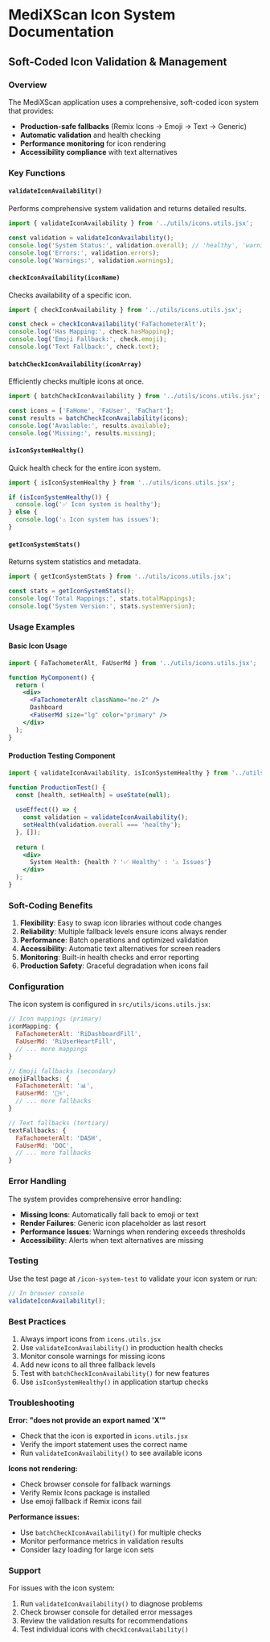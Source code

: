 # MediXScan Icon System Documentation
## Soft-Coded Icon Validation & Management

### Overview
The MediXScan application uses a comprehensive, soft-coded icon system that provides:
- **Production-safe fallbacks** (Remix Icons → Emoji → Text → Generic)
- **Automatic validation** and health checking
- **Performance monitoring** for icon rendering
- **Accessibility compliance** with text alternatives

### Key Functions

#### `validateIconAvailability()`
Performs comprehensive system validation and returns detailed results.

```javascript
import { validateIconAvailability } from '../utils/icons.utils.jsx';

const validation = validateIconAvailability();
console.log('System Status:', validation.overall); // 'healthy', 'warning', or 'critical'
console.log('Errors:', validation.errors);
console.log('Warnings:', validation.warnings);
```

#### `checkIconAvailability(iconName)`
Checks availability of a specific icon.

```javascript
import { checkIconAvailability } from '../utils/icons.utils.jsx';

const check = checkIconAvailability('FaTachometerAlt');
console.log('Has Mapping:', check.hasMapping);
console.log('Emoji Fallback:', check.emoji);
console.log('Text Fallback:', check.text);
```

#### `batchCheckIconAvailability(iconArray)`
Efficiently checks multiple icons at once.

```javascript
import { batchCheckIconAvailability } from '../utils/icons.utils.jsx';

const icons = ['FaHome', 'FaUser', 'FaChart'];
const results = batchCheckIconAvailability(icons);
console.log('Available:', results.available);
console.log('Missing:', results.missing);
```

#### `isIconSystemHealthy()`
Quick health check for the entire icon system.

```javascript
import { isIconSystemHealthy } from '../utils/icons.utils.jsx';

if (isIconSystemHealthy()) {
  console.log('✅ Icon system is healthy');
} else {
  console.log('⚠️ Icon system has issues');
}
```

#### `getIconSystemStats()`
Returns system statistics and metadata.

```javascript
import { getIconSystemStats } from '../utils/icons.utils.jsx';

const stats = getIconSystemStats();
console.log('Total Mappings:', stats.totalMappings);
console.log('System Version:', stats.systemVersion);
```

### Usage Examples

#### Basic Icon Usage
```jsx
import { FaTachometerAlt, FaUserMd } from '../utils/icons.utils.jsx';

function MyComponent() {
  return (
    <div>
      <FaTachometerAlt className="me-2" />
      Dashboard
      <FaUserMd size="lg" color="primary" />
    </div>
  );
}
```

#### Production Testing Component
```jsx
import { validateIconAvailability, isIconSystemHealthy } from '../utils/icons.utils.jsx';

function ProductionTest() {
  const [health, setHealth] = useState(null);
  
  useEffect(() => {
    const validation = validateIconAvailability();
    setHealth(validation.overall === 'healthy');
  }, []);
  
  return (
    <div>
      System Health: {health ? '✅ Healthy' : '⚠️ Issues'}
    </div>
  );
}
```

### Soft-Coding Benefits

1. **Flexibility**: Easy to swap icon libraries without code changes
2. **Reliability**: Multiple fallback levels ensure icons always render
3. **Performance**: Batch operations and optimized validation
4. **Accessibility**: Automatic text alternatives for screen readers
5. **Monitoring**: Built-in health checks and error reporting
6. **Production Safety**: Graceful degradation when icons fail

### Configuration

The icon system is configured in `src/utils/icons.utils.jsx`:

```javascript
// Icon mappings (primary)
iconMapping: {
  FaTachometerAlt: 'RiDashboardFill',
  FaUserMd: 'RiUserHeartFill',
  // ... more mappings
}

// Emoji fallbacks (secondary)
emojiFallbacks: {
  FaTachometerAlt: '📊',
  FaUserMd: '👨‍⚕️',
  // ... more fallbacks
}

// Text fallbacks (tertiary)
textFallbacks: {
  FaTachometerAlt: 'DASH',
  FaUserMd: 'DOC',
  // ... more fallbacks
}
```

### Error Handling

The system provides comprehensive error handling:

- **Missing Icons**: Automatically fall back to emoji or text
- **Render Failures**: Generic icon placeholder as last resort
- **Performance Issues**: Warnings when rendering exceeds thresholds
- **Accessibility**: Alerts when text alternatives are missing

### Testing

Use the test page at `/icon-system-test` to validate your icon system or run:

```javascript
// In browser console
validateIconAvailability();
```

### Best Practices

1. Always import icons from `icons.utils.jsx`
2. Use `validateIconAvailability()` in production health checks
3. Monitor console warnings for missing icons
4. Add new icons to all three fallback levels
5. Test with `batchCheckIconAvailability()` for new features
6. Use `isIconSystemHealthy()` in application startup checks

### Troubleshooting

**Error: "does not provide an export named 'X'"**
- Check that the icon is exported in `icons.utils.jsx`
- Verify the import statement uses the correct name
- Run `validateIconAvailability()` to see available icons

**Icons not rendering:**
- Check browser console for fallback warnings
- Verify Remix Icons package is installed
- Use emoji fallback if Remix icons fail

**Performance issues:**
- Use `batchCheckIconAvailability()` for multiple checks
- Monitor performance metrics in validation results
- Consider lazy loading for large icon sets

### Support

For issues with the icon system:
1. Run `validateIconAvailability()` to diagnose problems
2. Check browser console for detailed error messages  
3. Review the validation results for recommendations
4. Test individual icons with `checkIconAvailability()`